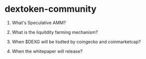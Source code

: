 # dextoken-community

1. What's Speculative AMM?

2. What is the liquitdity farming mechanism?

3. When $DEXG will be lisdted by coingecko and coinmarketcap?

4. When the whitepaper will release?





